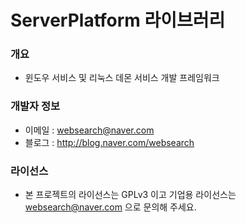﻿# ServerPlatform 라이브러리

### 개요

* 윈도우 서비스 및 리눅스 데몬 서비스 개발 프레임워크

### 개발자 정보

* 이메일 : websearch@naver.com
* 블로그 : http://blog.naver.com/websearch

### 라이선스

* 본 프로젝트의 라이선스는 GPLv3 이고 기업용 라이선스는 websearch@naver.com 으로 문의해 주세요.

